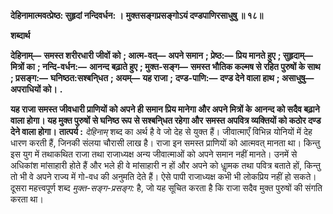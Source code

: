 **देहिनामात्मवत्प्रेष्ठ: सुहृदां नन्दिवर्धन: ।** **मुक्तसङ्गप्रसङ्गोऽयं दण्डपाणिरसाधुषु ॥ १८॥** 

**शब्दार्थ** 

**देहिनाम्—** **समस्त शरीरधारी जीवों को** **; आत्म-वत्—** **अपने समान** **; प्रेष्ठ:—** **प्रिय मानते हुए** **; सुहृदाम्—** **मित्रों का** **; नन्दि-वर्धन:—** **आनन्द बढ़ाते हुए** **; मुक्त-सङ्ग—** **समस्त भौतिक कल्मष से रहित पुरुषों के साथ** **; प्रसङ्ग:—** **घनिष्ठत:सश्बनि्धत** **; अयम्—** **यह राजा** **;** **दण्ड-पाणि:—** **दण्ड देने वाला हाथ** **; असाधुषु—** **अपराधियों को।** **.** 

**यह राजा समस्त जीवधारी प्राणियों को अपने ही समान प्रिय मानेगा और अपने मित्रों के** **आनन्द को सदैव बढ़ाने वाला होगा। यह मुक्त पुरुषों से घनिष्ठ रूप से सश्बनि्धत रहेगा और** **समस्त अपवित्र व्यक्तियों को कठोर दण्ड देने वाला होगा।** **तात्पर्य :** *देहिनाम्* शब्द का अर्थ है वे जो देह से युक्त हैं। जीवात्माएँ विभिन्न योनियों में देह धारण करती हैं, जिनकी संलया चौरासी लाख है। राजा इन समस्त प्राणियों को आत्मवत् मानता था। किन्तु इस युग में तथाकथित राजा तथा राजाध्यक्ष अन्य जीवात्माओं को अपने समान नहीं मानते। उनमें से अधिकांश मांसाहारी होते हैं और भले ही वे मांसाहारी न हों और अपने को धाॢमक तथा पवित्र बताते हों, किन्तु तो भी वे अपने राज्य में गो-वध की अनुमति देते हैं। ऐसे पापी राजाध्यक्ष कभी भी लोकप्रिय नहीं हो सकते। दूसरा महत्त्वपूर्ण शब्द *मुक्त-सङ्ग-प्रसङ्ग:* है, जो यह सूचित करता है कि राजा सदैव मुक्त पुरुषों की संगति करता था।  